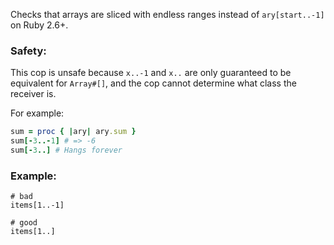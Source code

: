 Checks that arrays are sliced with endless ranges instead of
`ary[start..-1]` on Ruby 2.6+.

### Safety:

This cop is unsafe because `x..-1` and `x..` are only guaranteed to
be equivalent for `Array#[]`, and the cop cannot determine what class
the receiver is.

For example:
```ruby
sum = proc { |ary| ary.sum }
sum[-3..-1] # => -6
sum[-3..] # Hangs forever
```

### Example:
    # bad
    items[1..-1]

    # good
    items[1..]